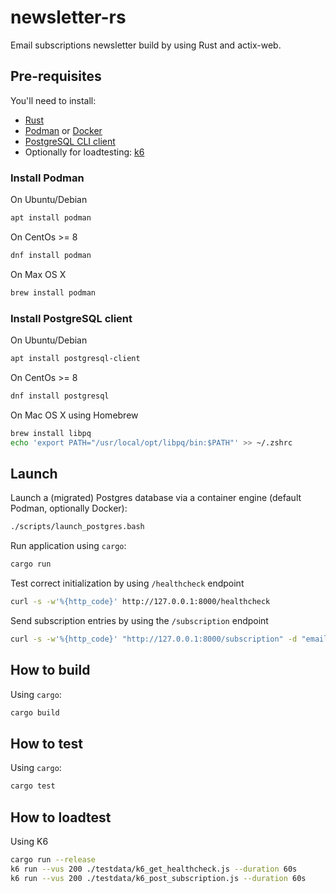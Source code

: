 # newsletter-rs
Email subscriptions newsletter build by using Rust and actix-web.

## Pre-requisites

You'll need to install:

- [Rust](https://www.rust-lang.org/tools/install)
- [Podman](https://podman.io/getting-started/installation) or [Docker](https://docs.docker.com/get-docker/)
- [PostgreSQL CLI client](https://www.postgresql.org/download/)
- Optionally for loadtesting: [k6](https://k6.io/docs/getting-started/installation/)

### Install Podman

On Ubuntu/Debian

```bash
apt install podman
```

On CentOs >= 8

```bash
dnf install podman
```

On Max OS X

```sh
brew install podman
```

### Install PostgreSQL client

On Ubuntu/Debian

```bash
apt install postgresql-client
```

On CentOs >= 8

```bash
dnf install postgresql
```

On Mac OS X using Homebrew

```sh
brew install libpq
echo 'export PATH="/usr/local/opt/libpq/bin:$PATH"' >> ~/.zshrc
```

## Launch

Launch a (migrated) Postgres database via a container engine (default Podman, optionally Docker):

```bash
./scripts/launch_postgres.bash
```

Run application using `cargo`:

```bash
cargo run
```

Test correct initialization by using `/healthcheck` endpoint

```bash
curl -s -w'%{http_code}' http://127.0.0.1:8000/healthcheck
```

Send subscription entries by using the `/subscription` endpoint

```bash
curl -s -w'%{http_code}' "http://127.0.0.1:8000/subscription" -d "email=email%40drconopoima.com&name=Jane%20Doe"
```

## How to build

Using `cargo`:

```bash
cargo build
```

## How to test

Using `cargo`:

```bash
cargo test 
```

## How to loadtest

Using K6

```bash
cargo run --release
k6 run --vus 200 ./testdata/k6_get_healthcheck.js --duration 60s
k6 run --vus 200 ./testdata/k6_post_subscription.js --duration 60s
```
